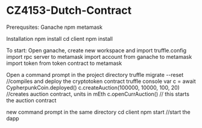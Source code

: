 # CZ4153-Dutch-Contract
Prerequsites:
Ganache
npm
metamask

Installation
npm install
cd client
npm install

To start: 
Open ganache, create new workspace and import truffle.config 
import rpc server to metamask
import account from ganache to metamask
import token from token contract to metamask

Open a command prompt in the project directory
truffle migrate --reset //compiles and deploy the cryptotoken contract
truffle console 
var c = await CypherpunkCoin.deployed() 
c.createAuction(100000, 10000, 100, 20) //creates auction contract, units in mEth
c.openCurrAuction() // this starts the auction contract

new command prompt in the same directory
cd client 
npm start //start the dapp